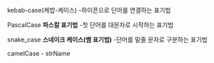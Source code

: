 kebab-case(케밥-케이스) -하이픈으로 단어를 연결하는 표기법

PascalCase **파스칼 표기법** -첫 단어를 대문자로 시작하는 표기법

snake_case **스네이크 케이스(뱀 표기법)** -단어를 밑줄 문자로 구분하는 표기법

 

camelCase -  strName
